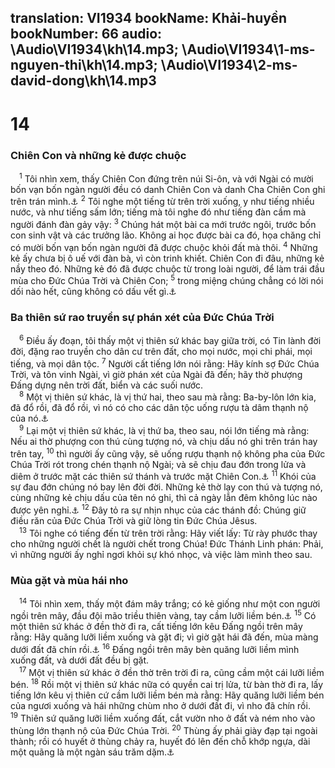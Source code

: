 translation: VI1934
bookName: Khải-huyền 
bookNumber: 66
audio: \Audio\VI1934\kh\14.mp3; \Audio\VI1934\1-ms-nguyen-thi\kh\14.mp3; \Audio\VI1934\2-ms-david-dong\kh\14.mp3
-------

<div class="title"><h1>14</h1><h3>Chiên Con và những kẻ được chuộc</h3></div>
<span class="verse kh_14_1"> <sup>1</sup> Tôi nhìn xem, thấy Chiên Con đứng trên núi Si-ôn, và với Ngài có mười bốn vạn bốn ngàn người đều có danh Chiên Con và danh Cha Chiên Con ghi trên trán mình.<a data-toggle="tooltip" data-placement="bottom" title="Exe 9:4; Kh 7:3">⚓</a></span>
<span class="verse kh_14_2"><sup>2</sup> Tôi nghe một tiếng từ trên trời xuống, y như tiếng nhiều nước, và như tiếng sấm lớn; tiếng mà tôi nghe đó như tiếng đàn cầm mà người đánh đàn gảy vậy: </span>
<span class="verse kh_14_3"><sup>3</sup> Chúng hát một bài ca mới trước ngôi, trước bốn con sinh vật và các trưởng lão. Không ai học được bài ca đó, họa chăng chỉ có mười bốn vạn bốn ngàn người đã được chuộc khỏi đất mà thôi. </span>
<span class="verse kh_14_4"><sup>4</sup> Những kẻ ấy chưa bị ô uế với đàn bà, vì còn trinh khiết. Chiên Con đi đâu, những kẻ nầy theo đó. Những kẻ đó đã được chuộc từ trong loài người, để làm trái đầu mùa cho Đức Chúa Trời và Chiên Con; </span>
<span class="verse kh_14_5"><sup>5</sup> trong miệng chúng chẳng có lời nói dối nào hết, cũng không có dấu vết gì.<a data-toggle="tooltip" data-placement="bottom" title="So 3:13">⚓</a><br/></span>
<div class="title"><h3>Ba thiên sứ rao truyền sự phán xét của Đức Chúa Trời</h3></div>
<span class="verse kh_14_6"> <sup>6</sup> Điều ấy đoạn, tôi thấy một vị thiên sứ khác bay giữa trời, có Tin lành đời đời, đặng rao truyền cho dân cư trên đất, cho mọi nước, mọi chi phái, mọi tiếng, và mọi dân tộc. </span>
<span class="verse kh_14_7"><sup>7</sup> Người cất tiếng lớn nói rằng: Hãy kính sợ Đức Chúa Trời, và tôn vinh Ngài, vì giờ phán xét của Ngài đã đến; hãy thờ phượng Đấng dựng nên trời đất, biển và các suối nước. <br/></span>
<span class="verse kh_14_8"> <sup>8</sup> Một vị thiên sứ khác, là vị thứ hai, theo sau mà rằng: Ba-by-lôn lớn kia, đã đổ rồi, đã đổ rồi, vì nó có cho các dân tộc uống rượu tà dâm thạnh nộ của nó.<a data-toggle="tooltip" data-placement="bottom" title="Es 21:9; Gie 51:8; Kh 18:2">⚓</a><br/></span>
<span class="verse kh_14_9"> <sup>9</sup> Lại một vị thiên sứ khác, là vị thứ ba, theo sau, nói lớn tiếng mà rằng: Nếu ai thờ phượng con thú cùng tượng nó, và chịu dấu nó ghi trên trán hay trên tay, </span>
<span class="verse kh_14_10"><sup>10</sup> thì người ấy cũng vậy, sẽ uống rượu thạnh nộ không pha của Đức Chúa Trời rót trong chén thạnh nộ Ngài; và sẽ chịu đau đớn trong lửa và diêm ở trước mặt các thiên sứ thánh và trước mặt Chiên Con.<a data-toggle="tooltip" data-placement="bottom" title="Es 51:17; Sa 19:24; Exe 38:22">⚓</a></span>
<span class="verse kh_14_11"><sup>11</sup> Khói của sự đau đớn chúng nó bay lên đời đời. Những kẻ thờ lạy con thú và tượng nó, cùng những kẻ chịu dấu của tên nó ghi, thì cả ngày lẫn đêm không lúc nào được yên nghỉ.<a data-toggle="tooltip" data-placement="bottom" title="Es 34:10">⚓</a></span>
<span class="verse kh_14_12"><sup>12</sup> Đây tỏ ra sự nhịn nhục của các thánh đồ: Chúng giữ điều răn của Đức Chúa Trời và giữ lòng tin Đức Chúa Jêsus. <br/></span>
<span class="verse kh_14_13"> <sup>13</sup> Tôi nghe có tiếng đến từ trên trời rằng: Hãy viết lấy: Từ rày phước thay cho những người chết là người chết trong Chúa! Đức Thánh Linh phán: Phải, vì những người ấy nghỉ ngơi khỏi sự khó nhọc, và việc làm mình theo sau. <br/></span>
<div class="title"><h3>Mùa gặt và mùa hái nho</h3></div>
<span class="verse kh_14_14"> <sup>14</sup> Tôi nhìn xem, thấy một đám mây trắng; có kẻ giống như một con người ngồi trên mây, đầu đội mão triều thiên vàng, tay cầm lưỡi liềm bén.<a data-toggle="tooltip" data-placement="bottom" title="Da 7:13">⚓</a></span>
<span class="verse kh_14_15"><sup>15</sup> Có một thiên sứ khác ở đền thờ đi ra, cất tiếng lớn kêu Đấng ngồi trên mây rằng: Hãy quăng lưỡi liềm xuống và gặt đi; vì giờ gặt hái đã đến, mùa màng dưới đất đã chín rồi.<a data-toggle="tooltip" data-placement="bottom" title="Gio 3:13">⚓</a></span>
<span class="verse kh_14_16"><sup>16</sup> Đấng ngồi trên mây bèn quăng lưỡi liềm mình xuống đất, và dưới đất đều bị gặt. <br/></span>
<span class="verse kh_14_17"> <sup>17</sup> Một vị thiên sứ khác ở đền thờ trên trời đi ra, cũng cầm một cái lưỡi liềm bén. </span>
<span class="verse kh_14_18"><sup>18</sup> Rồi một vị thiên sứ khác nữa có quyền cai trị lửa, từ bàn thờ đi ra, lấy tiếng lớn kêu vị thiên cứ cầm lưỡi liềm bén mà rằng: Hãy quăng lưỡi liềm bén của ngươi xuống và hái những chùm nho ở dưới đất đi, vì nho đã chín rồi. </span>
<span class="verse kh_14_19"><sup>19</sup> Thiên sứ quăng lưỡi liềm xuống đất, cắt vườn nho ở đất và ném nho vào thùng lớn thạnh nộ của Đức Chúa Trời. </span>
<span class="verse kh_14_20"><sup>20</sup> Thùng ấy phải giày đạp tại ngoài thành; rồi có huyết ở thùng chảy ra, huyết đó lên đến chỗ khớp ngựa, dài một quãng là một ngàn sáu trăm dặm.<a data-toggle="tooltip" data-placement="bottom" title="Ếch-ta-đơ: một ếch-ta-đơ khoảng 185m][gt=Es 63:3; Ca 1:15; Kh 19:15">⚓</a><br/></span>
